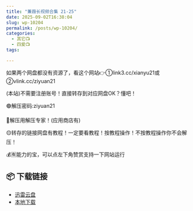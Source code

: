```yaml
---
title: "蒹葭长视频合集 21-25"
date: 2025-09-02T16:38:04
slug: wp-10204
permalink: /posts/wp-10204/
categories:
  - 其它📺
  - 四爱📺
tags:

---
```


如果两个网盘都没有资源了，看这个网站👉①link3.cc/xianyu21或②vlink.cc/ziyuan21

(本站)不需要注册账号！直接转存到对应网盘OK？懂吧！

🟢解压密码:ziyuan21

🔵解压用解压专家！(应用商店有)

🟡转存的链接网盘有教程！一定要看教程！按教程操作！不按教程操作你不会解压！

💰🈶能力的宝，可以点左下角赞赏支持一下网站运行

## 📦 下载链接
- [迅雷云盘](https://blziyuan21.com/pay-download/10204?key=dea9b819c1&down_id=0)
- [本地下载](https://blziyuan21.com/pay-download/10204?key=dea9b819c1&down_id=1)

